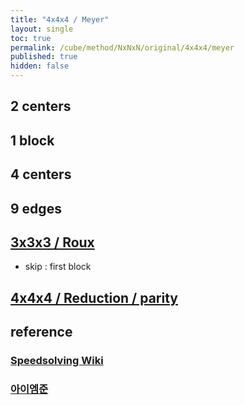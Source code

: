 ```yaml
---
title: "4x4x4 / Meyer"
layout: single
toc: true
permalink: /cube/method/NxNxN/original/4x4x4/meyer
published: true
hidden: false
---
```


<head>
  <base target="_blank">
</head>



## 2 centers



## 1 block



## 4 centers



## 9 edges



## [3x3x3 / Roux](/cube/method/NxNxN/original/3x3x3/roux)
  
- skip : first block

## [4x4x4 / Reduction / parity](/cube/method/NxNxN/original/4x4x4/reduction#parity)



## reference

### [Speedsolving Wiki](https://www.speedsolving.com/wiki/index.php/Meyer_method)
### [아이엠준](https://youtu.be/iBbqL0v3naI)
